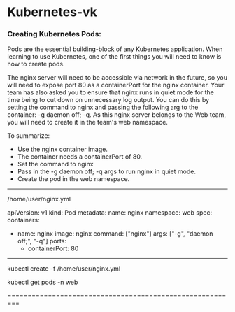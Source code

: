# Kubernetes-vk

### Creating Kubernetes Pods:

Pods are the essential building-block of any Kubernetes application. When learning to use Kubernetes, one of the first things you will need to know is how to create pods.

The nginx server will need to be accessible via network in the future, so you will need to expose port 80 as a containerPort for the nginx container. Your team has also asked you to ensure that nginx runs in quiet mode for the time being to cut down on unnecessary log output. You can do this by setting the command to nginx and passing the following arg to the container: -g daemon off; -q. As this nginx server belongs to the Web team, you will need to create it in the team's web namespace.

To summarize:

- Use the nginx container image.
- The container needs a containerPort of 80.
- Set the command to nginx
- Pass in the -g daemon off; -q args to run nginx in quiet mode.
- Create the pod in the web namespace.

------------------------------------

/home/user/nginx.yml 


apiVersion: v1
kind: Pod
metadata:
  name: nginx
  namespace: web
spec:
  containers:
  - name: nginx
    image: nginx
    command: ["nginx"]
    args: ["-g", "daemon off;", "-q"]
    ports:
    - containerPort: 80
    
------------------------------------

kubectl create -f /home/user/nginx.yml

kubectl get pods -n web


=========================================================





